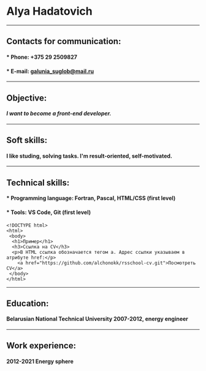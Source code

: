 # **Alya Hadatovich**
***
## **Contacts for communication:**
#### * Phone: +375 29 2509827
#### * E-mail: galunia_suglob@mail.ru
***
## **Objective:**
#### *I want to become a front-end developer.*
***
## **Soft skills:**
#### I like studing, solving tasks. I'm result-oriented, self-motivated.


***

## **Technical skills:** 
#### * Programming language: Fortran, Pascal, HTML/CSS (first level)
#### * Tools: VS Code, Git (first level) 

```
<!DOCTYPE html>
<html>
 <body>
  <h1>Пример</h1>
  <h3>Ссылка на CV</h3>
  <p>В HTML ссылка обозначается тегом а. Адрес ссылки указываем в атрибуте href:</p>
    <a href="https://github.com/alchonokk/rsschool-cv.git">Посмотреть CV</a>
 </body>
</html>
```
***
## **Education:**
#### Belarusian National Technical University 2007-2012, energy engineer

***
## **Work experience:**
#### 2012-2021 Energy sphere
